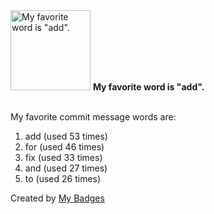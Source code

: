 <img src="https://github.com/my-badges/my-badges/blob/master/src/all-badges/favorite-word/favorite-word.png?raw=true" alt="My favorite word is &quot;add&quot;." title="My favorite word is &quot;add&quot;." width="128">
<strong>My favorite word is &quot;add&quot;.</strong>
<br><br>

My favorite commit message words are:

1. add (used 53 times)
2. for (used 46 times)
3. fix (used 33 times)
4. and (used 27 times)
5. to (used 26 times)


Created by <a href="https://github.com/my-badges/my-badges">My Badges</a>